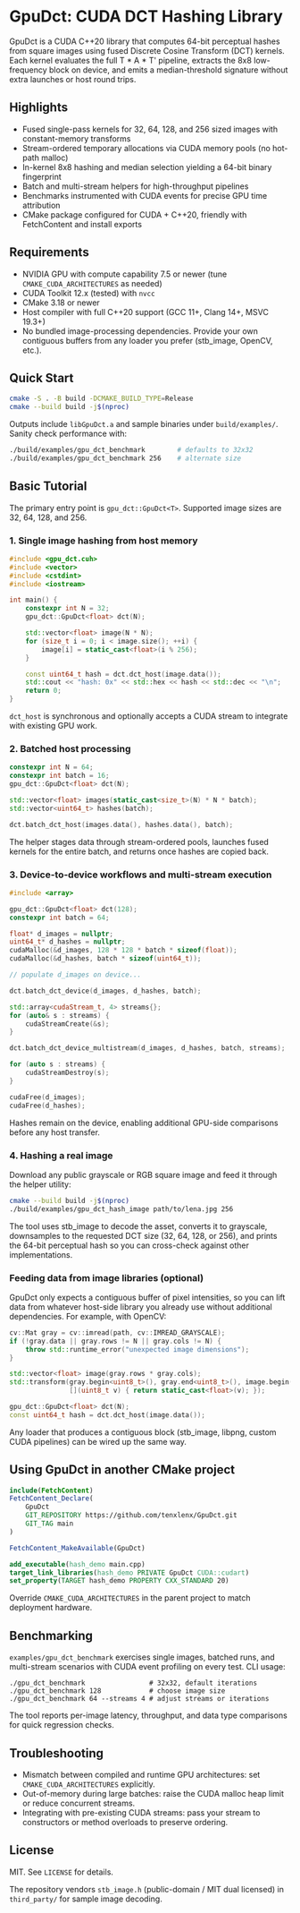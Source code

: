 # GpuDct: CUDA DCT Hashing Library

GpuDct is a CUDA C++20 library that computes 64-bit perceptual hashes from square images using fused Discrete Cosine Transform (DCT) kernels. Each kernel evaluates the full T * A * T' pipeline, extracts the 8x8 low-frequency block on device, and emits a median-threshold signature without extra launches or host round trips.

## Highlights
- Fused single-pass kernels for 32, 64, 128, and 256 sized images with constant-memory transforms
- Stream-ordered temporary allocations via CUDA memory pools (no hot-path malloc)
- In-kernel 8x8 hashing and median selection yielding a 64-bit binary fingerprint
- Batch and multi-stream helpers for high-throughput pipelines
- Benchmarks instrumented with CUDA events for precise GPU time attribution
- CMake package configured for CUDA + C++20, friendly with FetchContent and install exports

## Requirements
- NVIDIA GPU with compute capability 7.5 or newer (tune `CMAKE_CUDA_ARCHITECTURES` as needed)
- CUDA Toolkit 12.x (tested) with `nvcc`
- CMake 3.18 or newer
- Host compiler with full C++20 support (GCC 11+, Clang 14+, MSVC 19.3+)
- No bundled image-processing dependencies. Provide your own contiguous buffers from any loader you prefer (stb_image, OpenCV, etc.).

## Quick Start

```bash
cmake -S . -B build -DCMAKE_BUILD_TYPE=Release
cmake --build build -j$(nproc)
```

Outputs include `libGpuDct.a` and sample binaries under `build/examples/`. Sanity check performance with:

```bash
./build/examples/gpu_dct_benchmark        # defaults to 32x32
./build/examples/gpu_dct_benchmark 256    # alternate size
```

## Basic Tutorial

The primary entry point is `gpu_dct::GpuDct<T>`. Supported image sizes are 32, 64, 128, and 256.

### 1. Single image hashing from host memory

```cpp
#include <gpu_dct.cuh>
#include <vector>
#include <cstdint>
#include <iostream>

int main() {
    constexpr int N = 32;
    gpu_dct::GpuDct<float> dct(N);

    std::vector<float> image(N * N);
    for (size_t i = 0; i < image.size(); ++i) {
        image[i] = static_cast<float>(i % 256);
    }

    const uint64_t hash = dct.dct_host(image.data());
    std::cout << "hash: 0x" << std::hex << hash << std::dec << "\n";
    return 0;
}
```

`dct_host` is synchronous and optionally accepts a CUDA stream to integrate with existing GPU work.

### 2. Batched host processing

```cpp
constexpr int N = 64;
constexpr int batch = 16;
gpu_dct::GpuDct<float> dct(N);

std::vector<float> images(static_cast<size_t>(N) * N * batch);
std::vector<uint64_t> hashes(batch);

dct.batch_dct_host(images.data(), hashes.data(), batch);
```

The helper stages data through stream-ordered pools, launches fused kernels for the entire batch, and returns once hashes are copied back.

### 3. Device-to-device workflows and multi-stream execution

```cpp
#include <array>

gpu_dct::GpuDct<float> dct(128);
constexpr int batch = 64;

float* d_images = nullptr;
uint64_t* d_hashes = nullptr;
cudaMalloc(&d_images, 128 * 128 * batch * sizeof(float));
cudaMalloc(&d_hashes, batch * sizeof(uint64_t));

// populate d_images on device...

dct.batch_dct_device(d_images, d_hashes, batch);

std::array<cudaStream_t, 4> streams{};
for (auto& s : streams) {
    cudaStreamCreate(&s);
}

dct.batch_dct_device_multistream(d_images, d_hashes, batch, streams);

for (auto s : streams) {
    cudaStreamDestroy(s);
}

cudaFree(d_images);
cudaFree(d_hashes);
```

Hashes remain on the device, enabling additional GPU-side comparisons before any host transfer.

### 4. Hashing a real image

Download any public grayscale or RGB square image and feed it through the helper utility:

```bash
cmake --build build -j$(nproc)
./build/examples/gpu_dct_hash_image path/to/lena.jpg 256
```

The tool uses stb_image to decode the asset, converts it to grayscale, downsamples to the requested DCT size (32, 64, 128, or 256), and prints the 64-bit perceptual hash so you can cross-check against other implementations.

### Feeding data from image libraries (optional)

GpuDct only expects a contiguous buffer of pixel intensities, so you can lift data from whatever host-side library you already use without additional dependencies. For example, with OpenCV:

```cpp
cv::Mat gray = cv::imread(path, cv::IMREAD_GRAYSCALE);
if (!gray.data || gray.rows != N || gray.cols != N) {
    throw std::runtime_error("unexpected image dimensions");
}

std::vector<float> image(gray.rows * gray.cols);
std::transform(gray.begin<uint8_t>(), gray.end<uint8_t>(), image.begin(),
               [](uint8_t v) { return static_cast<float>(v); });

gpu_dct::GpuDct<float> dct(N);
const uint64_t hash = dct.dct_host(image.data());
```

Any loader that produces a contiguous block (stb_image, libpng, custom CUDA pipelines) can be wired up the same way.

## Using GpuDct in another CMake project

```cmake
include(FetchContent)
FetchContent_Declare(
    GpuDct
    GIT_REPOSITORY https://github.com/tenxlenx/GpuDct.git
    GIT_TAG main
)

FetchContent_MakeAvailable(GpuDct)

add_executable(hash_demo main.cpp)
target_link_libraries(hash_demo PRIVATE GpuDct CUDA::cudart)
set_property(TARGET hash_demo PROPERTY CXX_STANDARD 20)
```

Override `CMAKE_CUDA_ARCHITECTURES` in the parent project to match deployment hardware.

## Benchmarking

`examples/gpu_dct_benchmark` exercises single images, batched runs, and multi-stream scenarios with CUDA event profiling on every test. CLI usage:

```
./gpu_dct_benchmark                # 32x32, default iterations
./gpu_dct_benchmark 128            # choose image size
./gpu_dct_benchmark 64 --streams 4 # adjust streams or iterations
```

The tool reports per-image latency, throughput, and data type comparisons for quick regression checks.

## Troubleshooting
- Mismatch between compiled and runtime GPU architectures: set `CMAKE_CUDA_ARCHITECTURES` explicitly.
- Out-of-memory during large batches: raise the CUDA malloc heap limit or reduce concurrent streams.
- Integrating with pre-existing CUDA streams: pass your stream to constructors or method overloads to preserve ordering.

## License

MIT. See `LICENSE` for details.

The repository vendors `stb_image.h` (public-domain / MIT dual licensed) in `third_party/` for sample image decoding.
